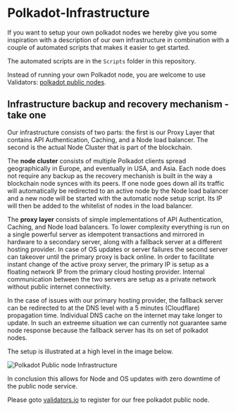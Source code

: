 # Polkadot-Infrastructure

If you want to setup your own polkadot nodes we hereby give you some inspiration with a description of our own infrastructure in combination with a couple of automated scripts that makes it easier to get started.

The automated scripts are in the `Scripts` folder in this repository.

Instead of running your own Polkadot node, you are welcome to use Validators: [polkadot public nodes](https://github.com/Validators/Polkadot-Public-Node-API-Documentation#polkadot-public-nodes).

## Infrastructure backup and recovery mechanism - take one


Our infrastructure consists of two parts: the first is our Proxy Layer that contains API Authentication, Caching, and a Node load balancer. The second is the actual Node Cluster that is part of the blockchain.

The **node cluster** consists of multiple Polkadot clients spread geographically in Europe, and eventually in USA, and Asia. Each node does not require any backup as the recovery mechanish is built in the way a blockchain node synces with its peers. If one node goes down all its traffic will automatically be redirected to an active node by the Node load balancer and a new node will be started with the automatic node setup script. Its IP will then be added to the whitelist of nodes in the load balancer.

The **proxy layer** consists of simple implementations of API Authentication, Caching, and Node load balancers. To lower complexity everything is run on a single powerful server as idempotent transactions and mirrored in hardware to a secondary server, along with a fallback server at a different hosting provider. In case of OS updates or server failures the second server can takeover until the primary proxy is back online. In order to facilitate instant change of the active proxy server, the primary IP is setup as a floating network IP from the primary cloud hosting provider. Internal communication between the two servers are setup as a private network without public internet connectivity. 

In the case of issues with our primary hosting provider, the fallback server can be redirected to at the DNS level with a 5 minutes (Cloudflare) propagation time. Individual DNS cache on the internet may take longer to update. In such an extreeme situation we can currently not guarantee same node response because the fallback server has its on set of polkadot nodes.

The setup is illustrated at a high level in the image below.


![Polkadot Public node Infrastructure](https://raw.githubusercontent.com/Validators/Polkadot-Infrastructure/master/Polkadot-Public-Nodes-Architechture-1.0.png)

In conclusion this allows for Node and OS updates with zero downtime of the public node service. 

Please goto [validators.io](https://validators.io) to register for our free polkadot public node.